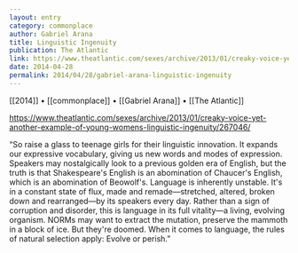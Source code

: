 ```yaml
---
layout: entry
category: commonplace
author: Gabriel Arana
title: Linguistic Ingenuity
publication: The Atlantic
link: https://www.theatlantic.com/sexes/archive/2013/01/creaky-voice-yet-another-example-of-young-womens-linguistic-ingenuity/267046/
date: 2014-04-28
permalink: 2014/04/28/gabriel-arana-linguistic-ingenuity
---
```


[[2014]] • [[commonplace]] • [[Gabriel Arana]] • [[The Atlantic]]

https://www.theatlantic.com/sexes/archive/2013/01/creaky-voice-yet-another-example-of-young-womens-linguistic-ingenuity/267046/

“So raise a glass to teenage girls for their linguistic innovation. It expands our expressive vocabulary, giving us new words and modes of expression. Speakers may nostalgically look to a previous golden era of English, but the truth is that Shakespeare's English is an abomination of Chaucer's English, which is an abomination of Beowolf's. Language is inherently unstable. It's in a constant state of flux, made and remade—stretched, altered, broken down and rearranged—by its speakers every day. Rather than a sign of corruption and disorder, this is language in its full vitality—a living, evolving organism. NORMs may want to extract the mutation, preserve the mammoth in a block of ice. But they're doomed. When it comes to language, the rules of natural selection apply: Evolve or perish.”